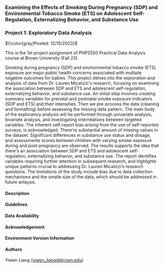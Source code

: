 ### Examining the Effects of Smoking During Pregnancy (SDP) and Environmental Tobacco Smoke (ETS) on Adolescent Self-Regulation, Externalizing Behavior, and Substance Use

### Project 1: Exploratory Data Analysis

${\color{gray}Posted: 12/15/2023}$

This is the 1st project assignment of PHP2550 Practical Data Analysis course at Brown University (Fall 23).

Smoking during pregnancy (SDP) and environmental tobacco smoke (ETS) exposure are major public health concerns associated with multiple negative outcomes for babies. This project delves into the exploration and analysis of data from Dr. Lauren Micalizzi's research, focusing on examining the association between SDP and ETS and adolescent self-regulation, externalizing behavior, and substance use. An initial step involves creating summary variables for prenatal and postnatal smoke exposure indicators (SDP and ETS) and their intensities. Then we pre-process the data (cleaning and formatting) before assessing the missing data pattern. The main body of the exploratory analysis will be performed through univariate analysis, bivariate analysis, and investigating interrelations between targeted variables. The inherent self-report bias arising from the use of self-reported surveys, is acknowledged. There're substantial amount of missing values in the dataset. Significant differences in substance use status and dosage, and assessments scores between children with varying smoke exposure during and post-pregnancy are observed. The results supports the idea that there's an association between SDP and ETS and adolescent self-regulation, externalizing behavior, and substance use. The report identifies variables requiring further attention in subsequent research, and highlights unique patterns crucial to addressing Dr. Lauren Micalizzi’s research questions. The limitations of the study include bias due to data collection mechanisms and the smalle size of the data, which should be addressed in future anlaysis.

#### Description



#### Guidelines



#### Data Availability



#### Acknowledgement



#### Environment Version Information



#### Authors

Yiwen Liang (yiwen_liang@brown.edu)

